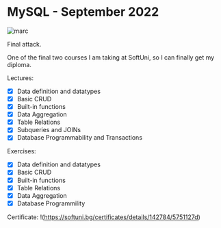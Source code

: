 # MySQL - September 2022

![marc](https://softuni.bg/files/courses/mysql123.jpg)

Final attack.

One of the final two courses I am taking at SoftUni, so I can finally get my diploma.

Lectures:

* [x] Data definition and datatypes
* [x] Basic CRUD
* [x] Built-in functions
* [x] Data Aggregation
* [x] Table Relations
* [x] Subqueries and JOINs
* [x] Database Programmability and Transactions

Exercises:

* [x] Data definition and datatypes
* [x] Basic CRUD
* [x] Built-in functions
* [x] Table Relations
* [x] Data Aggregation
* [x] Database Programmility

Certificate: !(https://softuni.bg/certificates/details/142784/5751127d)
